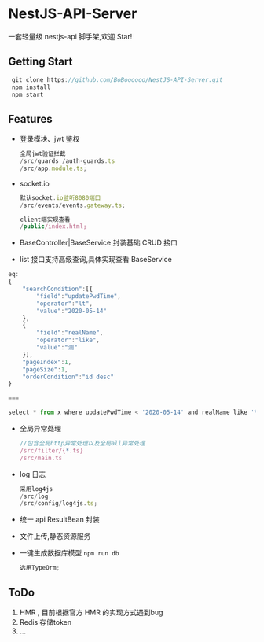 # NestJS-API-Server

一套轻量级 nestjs-api 脚手架,欢迎 Star!

## Getting Start

```javascript
 git clone https://github.com/BoBoooooo/NestJS-API-Server.git
 npm install
 npm start
```

## Features

- 登录模块、jwt 鉴权

  ```javascript
  全局jwt验证拦截 
  /src/guards /auth-guards.ts 
  /src/app.module.ts;
  ```

- socket.io

  ```javascript
  默认socket.io监听8080端口 
  /src/events/events.gateway.ts;

  client端实现查看 
  /public/index.html;
  ```

- BaseController|BaseService 封装基础 CRUD 接口

- list 接口支持高级查询,具体实现查看 BaseService
```javascript
eq:
{
	"searchCondition":[{
		"field":"updatePwdTime",
		"operator":"lt",
		"value":"2020-05-14"
	},
	{
		"field":"realName",
		"operator":"like",
		"value":"测"
	}],
	"pageIndex":1,
	"pageSize":1,
	"orderCondition":"id desc"
}

===

select * from x where updatePwdTime < '2020-05-14' and realName like '%测%' order by id desc limit 1,1 

```

- 全局异常处理
  ```javascript
  //包含全局http异常处理以及全局all异常处理
  /src/filter/{*.ts}
  /src/main.ts
  ```
- log 日志
  ```javascript
  采用log4js 
  /src/log 
  /src/config/log4js.ts;
  ```
- 统一 api ResultBean 封装

- 文件上传,静态资源服务

- 一键生成数据库模型 `npm run db`
  ```javascript
  选用TypeOrm;
  ```

## ToDo

1. HMR , 目前根据官方 HMR 的实现方式遇到bug
2. Redis 存储token
3. ...
